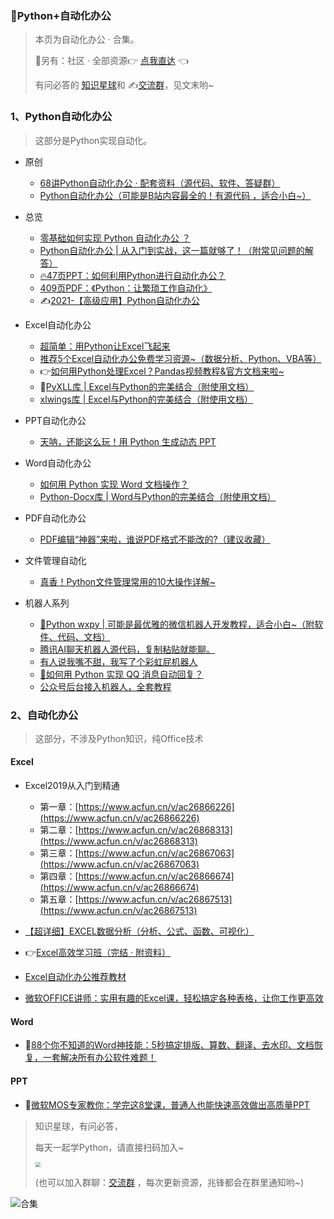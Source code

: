 ### 📱Python+自动化办公



> 本页为自动化办公 · 合集。
>
> 🎯另有：社区 · 全部资源👉 [点我直达](https://blog.csdn.net/weixin_42321517/article/details/113122547) 👈
>
> 有问必答的 [知识星球](https://mp.weixin.qq.com/s/PXNVFNsjAOgCmQ6QGalJPw)和 ✍️[交流群](https://mp.weixin.qq.com/s/wx-JkgOUoJhb-7ZESxl93w)，见文末哟~



### 1、Python自动化办公

> 这部分是Python实现自动化。

- 原创
  - [68讲Python自动化办公 · 配套资料（源代码、软件、答疑群）](https://mp.weixin.qq.com/s/E85nwU_4wgh1hooQZ6u5XA)
  - [Python自动化办公（可能是B站内容最全的！有源代码 ，适合小白~）](https://www.bilibili.com/video/BV1y54y1i78U)
- 总览
  - [零基础如何实现 Python 自动化办公 ？](https://mp.weixin.qq.com/s/mnwJhE8L6eoiKPpmYaHy-Q)
  - [Python自动化办公 | 从入门到实战，这一篇就够了！（附常见问题的解答）](https://www.bilibili.com/read/cv10304914)
  - [🔥47页PPT：如何利用Python进行自动化办公？](http://mp.weixin.qq.com/s?__biz=MzI2Nzg5MjgyNg==&mid=2247486340&idx=1&sn=87ee2c4a6743c1181b945e496a87a6a1&chksm=eaf6aab1dd8123a7c27b79eb95a7bd1531dc77b7e620298a6a021cbd6bc00d48da05c769c5c6&scene=21#wechat_redirect)
  - [409页PDF：《Python：让繁琐工作自动化》](http://mp.weixin.qq.com/s?__biz=MzUzNTc5NjA4NQ==&mid=2247489546&idx=2&sn=982fe411a8e185b28f8e5ad8c600e140&chksm=fa815810cdf6d1067d65e6a7563f44072d79cbaa5e37346b537b34e4c9883fca31d1912d662b&scene=21#wechat_redirect)
  - ✍[2021-【高级应用】Python自动化办公](https://www.bilibili.com/video/BV1wB4y1w7KV)



- Excel自动化办公

  - [超简单：用Python让Excel飞起来](https://mp.weixin.qq.com/s/2ftJGR-iQx3IbbuyGOvMMg)
  - [推荐5个Excel自动化办公免费学习资源~（数据分析、Python、VBA等）](https://mp.weixin.qq.com/s/AsMD-SiMjDe6U5JO06qz0Q)
  - 👉[如何用Python处理Excel？Pandas视频教程&官方文档来啦~](https://mp.weixin.qq.com/s/v8GdZ1YpVSy-bwRZyo2n1g)
  - 🚀[PyXLL库 | Excel与Python的完美结合（附使用文档）](http://mp.weixin.qq.com/s?__biz=MzI2Nzg5MjgyNg==&mid=2247491168&idx=2&sn=ba626fa25c31aac4257ff9080a791329&chksm=eaf6bf55dd813643164738d901a5658fe2c483cbc6dad6aed2fecae02530decb98078f3be801&scene=21#wechat_redirect)
  - [xlwings库 | Excel与Python的完美结合（附使用文档）](https://mp.weixin.qq.com/s/2_qNnsPK6fjEAUu3jf-NFA)



- PPT自动化办公
  - [天呐，还能这么玩！用 Python 生成动态 PPT](http://mp.weixin.qq.com/s?__biz=MzI2Nzg5MjgyNg==&mid=2247489830&idx=2&sn=75b5db515ff42d5d8782abad5b82f739&chksm=eaf6b813dd81310529da0fe1910b479d2e93baac999d994c14fab637e1fbcff0c8984c72506e#rd)



- Word自动化办公
  - [如何用 Python 实现 Word 文档操作？](https://mp.weixin.qq.com/s/Tb0U0qX8D2bFK714_t6Q9w)
  - [Python-Docx库 | Word与Python的完美结合（附使用文档）](http://mp.weixin.qq.com/s?__biz=MzI2Nzg5MjgyNg==&mid=2247491631&idx=1&sn=c169f107acfb03b2f37661a4b6f50587&chksm=eaf5411add82c80c59af213553db3020d0b5a439b84dcb21086258a6a9b2de2719df0390e32a&scene=21#wechat_redirect)



- PDF自动化办公
  - [PDF编辑“神器”来啦，谁说PDF格式不能改的?（建议收藏）](https://mp.weixin.qq.com/s/IsBRwdLA6tdeXXOnvRI5OA)



- 文件管理自动化
  - [真香！Python文件管理常用的10大操作详解~](https://mp.weixin.qq.com/s/ndaJfhPeN4XCneinWDIgCQ)



- 机器人系列
  - [💌Python wxpy | 可能是最优雅的微信机器人开发教程，适合小白~（附软件、代码、文档）](http://mp.weixin.qq.com/s?__biz=MzI2Nzg5MjgyNg==&mid=2247489466&idx=1&sn=a1d8ef5742d3fbbeea13b5f8eea1df15&chksm=eaf6b68fdd813f9974ef2d060da0eae9ebaf52871bc1406e89650bbd518eeba684bf2b9292d5&scene=21#wechat_redirect)
  - [腾讯AI聊天机器人源代码，复制粘贴就能聊。](http://mp.weixin.qq.com/s?__biz=MzUzNTc5NjA4NQ==&mid=2247487189&idx=2&sn=ad1f042db1b1a68823058bff76803ae7&chksm=fa814ecfcdf6c7d94031257f1ad64d57c99997bbb1365ce33c31ba0d8da2d54ee73a3989246e&scene=21#wechat_redirect)
  - [有人说我嘴不甜，我写了个彩虹屁机器人](http://mp.weixin.qq.com/s?__biz=MzUzNTc5NjA4NQ==&mid=2247484419&idx=1&sn=963f734f9b2970377a95e1fbeec26b04&chksm=fa814419cdf6cd0fccc47b63caf451032ed4dd7f3cfa7e3deee6a237a68539f76b33592d5610&scene=21#wechat_redirect)
  - [🐧如何用 Python 实现 QQ 消息自动回复？](http://mp.weixin.qq.com/s?__biz=MzUzNTc5NjA4NQ==&mid=2247489709&idx=1&sn=2b965259e1311ecf809582f62242c273&chksm=fa8158b7cdf6d1a173f5961feb88fc5b2867e0a0bf9dc26cfa8de06a5ac39381aad214b5280e&scene=21#wechat_redirect)
  - [公众号后台接入机器人，全套教程](https://mp.weixin.qq.com/mp/appmsgalbum?__biz=MzUzNTc5NjA4NQ==&action=getalbum&album_id=1378758658603057154#wechat_redirect)



### 2、自动化办公

> 这部分，不涉及Python知识，纯Office技术



#### Excel

- Excel2019从入门到精通
  - 第一章：[https://www.acfun.cn/v/ac26866226](https://www.acfun.cn/v/ac26866226)
  - 第二章：[https://www.acfun.cn/v/ac26868313](https://www.acfun.cn/v/ac26868313)
  - 第三章：[https://www.acfun.cn/v/ac26867063](https://www.acfun.cn/v/ac26867063)
  - 第四章：[https://www.acfun.cn/v/ac26866674](https://www.acfun.cn/v/ac26866674)
  - 第五章：[https://www.acfun.cn/v/ac26867513](https://www.acfun.cn/v/ac26867513)

- [【超详细】EXCEL数据分析（分析、公式、函数、可视化）](https://www.bilibili.com/video/BV195411t7vN)

- 👉[Excel高效学习班（完结 · 附资料）](https://www.acfun.cn/v/ac21081575)

- [Excel自动化办公推荐教材](https://gitee.com/zhaofeng092/python_auto_office/blob/master/B%E7%AB%99/%E3%80%90%E8%B6%85%E8%AF%A6%E7%BB%86%E3%80%91EXCEL%E6%95%B0%E6%8D%AE%E5%88%86%E6%9E%90/book.md)

- [微软OFFICE讲师：实用有趣的Excel课，轻松搞定各种表格，让你工作更高效](http://www.urlort.cn/2TcG46)



#### Word

- 🍭[88个你不知道的Word神技能：5秒搞定排版、算数、翻译、去水印、文档恢复，一套解决所有办公软件难题！](http://www.urlort.cn/2INdQ9)



#### PPT

- 🍓[微软MOS专家教你：学完这8堂课，普通人也能快速高效做出高质量PPT](http://www.urlort.cn/2TcFXb)







> 知识星球，有问必答，
>
> 每天一起学Python，请直接扫码加入~
>
> <img src="https://img-blog.csdnimg.cn/202101061325384.jpg?x-oss-process=image/watermark,type_ZmFuZ3poZW5naGVpdGk,shadow_10,text_aHR0cHM6Ly9ibG9nLmNzZG4ubmV0L3dlaXhpbl80MjMyMTUxNw==,size_16,color_FFFFFF,t_70#pic_center" style="zoom: 50%;" />
>
> (也可以加入群聊：[交流群](https://mp.weixin.qq.com/s/CadAaJUTUlXmTxJAjFUfPQ) ，每次更新资源，兆锋都会在群里通知哟~)





![合集](https://img-blog.csdnimg.cn/20210303170458567.jpg?x-oss-process=image/watermark,type_ZmFuZ3poZW5naGVpdGk,shadow_10,text_aHR0cHM6Ly9ibG9nLmNzZG4ubmV0L3dlaXhpbl80MjMyMTUxNw==,size_16,color_FFFFFF,t_70#pic_center)